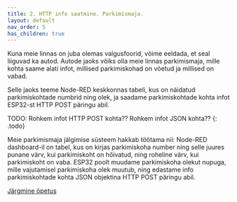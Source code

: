 ```yaml
---
title: 2. HTTP info saatmine. Parkimismaja.
layout: default
nav_order: 5
has_children: true
---
```


Kuna meie linnas on juba olemas valgusfoorid, võime eeldada, et seal liiguvad ka autod. Autode jaoks võiks olla meie linnas parkimismaja, mille kohta saame alati infot, millised parkimiskohad on võetud ja millised on vabad. 

Selle jaoks teeme Node-RED keskkonnas tabeli, kus on näidatud parkimiskohtade numbrid ning olek, ja saadame parkimiskohtade kohta infot ESP32-st HTTP POST päringu abil. 

TODO: Rohkem infot HTTP POST kohta?? Rohkem infot JSON kohta??
{: .todo}

Meie parkimismaja jälgimise süsteem hakkab töötama nii: Node-RED dashboard-il on tabel, kus on kirjas parkimiskoha number ning selle juures punane värv, kui parkimiskoht on hõivatud, ning roheline värv, kui parkimiskoht on vaba. ESP32 poolt muudame parkimiskoha olekut nupuga, mille vajutamisel parkimiskoha olek muutub, ning edastame info parkimiskohtade kohta JSON objektina HTTP POST päringu abil.

[Järgmine õpetus](./node-red-http)